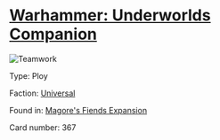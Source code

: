 # [Warhammer: Underworlds Companion](https://guidokessels.github.io/wh-underworlds)

  

![Teamwork](https://warhammerunderworlds.com/wp-content/uploads/sites/6/2018/03/367_ENG.png)



Type: Ploy

Faction: [Universal](https://guidokessels.github.io/wh-underworlds/factions/universal)

Found in: [Magore's Fiends Expansion](https://guidokessels.github.io/wh-underworlds/locations/magores-fiends-expansion)

Card number: 367
